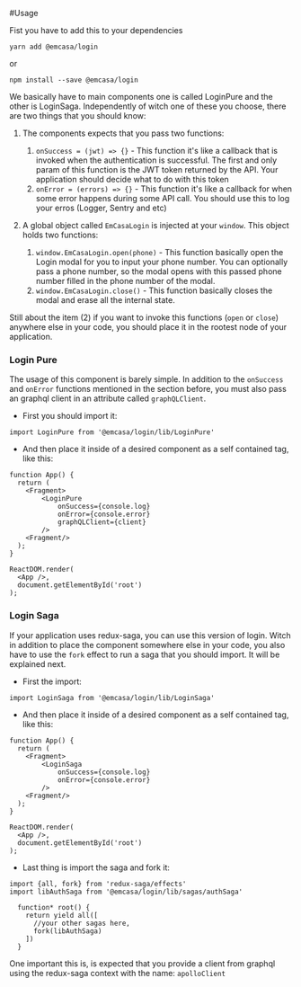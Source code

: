 #Usage

Fist you have to add this to your dependencies

```ssh
yarn add @emcasa/login
```

or 

```ssh
npm install --save @emcasa/login
```

We basically have to main components one is called LoginPure and the other is LoginSaga. Independently of witch one of these you choose, there are two things that you should know:

1) The components expects that you pass two functions:

    1. `onSuccess = (jwt) => {}` -  This function it's like a callback that is invoked when the authentication is successful. The first and only param of this function is the JWT token returned by the API. Your application should decide what to do with this token
    2. `onError = (errors) => {}` - This function it's like a callback for when some error happens during some API call. You should use this to log your erros (Logger, Sentry and etc)

2) A global object called `EmCasaLogin` is injected at your `window`. This object holds two functions:
    1. `window.EmCasaLogin.open(phone)` - This function basically open the Login modal for you to input your phone number. You can optionally pass a phone number, so the modal opens with this passed phone number filled in the phone number of the modal.
    2. `window.EmCasaLogin.close()` - This function basically closes the modal and erase all the internal state.

Still about the item (2) if you want to invoke this functions (`open` or `close`) anywhere else in your code, you should place it in the rootest node of your application.

### Login Pure

The usage of this component is barely simple. In addition to the `onSuccess` and `onError` functions mentioned in the section before, you must also pass an graphql client in an attribute called `graphQLClient`.

- First you should import it:

```
import LoginPure from '@emcasa/login/lib/LoginPure'
```

- And then place it inside of a desired component as a self contained tag, like this:

```
function App() {
  return (
    <Fragment>
        <LoginPure 
            onSuccess={console.log} 
            onError={console.error} 
            graphQLClient={client}
        />
    <Fragment/>
  );
}

ReactDOM.render(
  <App />,
  document.getElementById('root')
);
```

### Login Saga

If your application uses redux-saga, you can use this version of login. Witch in addition to place the component somewhere else in your code, you also have to use the `fork` effect to run a saga that you should import. It will be explained next.

- First the import:

```
import LoginSaga from '@emcasa/login/lib/LoginSaga'
```

- And then place it inside of a desired component as a self contained tag, like this:

```
function App() {
  return (
    <Fragment>
        <LoginSaga
            onSuccess={console.log} 
            onError={console.error}
        />
    <Fragment/>
  );
}

ReactDOM.render(
  <App />,
  document.getElementById('root')
);
```

- Last thing is import the saga and fork it:

```
import {all, fork} from 'redux-saga/effects'
import libAuthSaga from '@emcasa/login/lib/sagas/authSaga'

  function* root() {
    return yield all([
      //your other sagas here,
      fork(libAuthSaga)
    ])
  }

```

One important this is, is expected that you provide a client from graphql using the redux-saga context with the name: `apolloClient`
